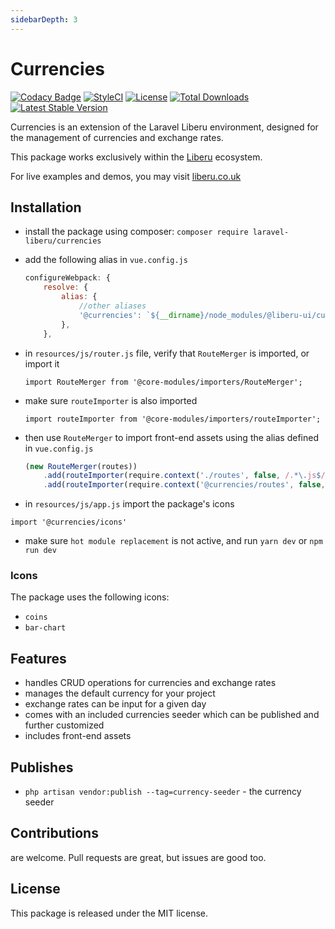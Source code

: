 ```yaml
---
sidebarDepth: 3
---
```


# Currencies

[![Codacy Badge](https://api.codacy.com/project/badge/Grade/7c8421322ab94fc2a612bcf56bc0f294)](https://www.codacy.com/app/laravel-liberu/currencies?utm_source=github.com&amp;utm_medium=referral&amp;utm_content=laravel-liberu/currencies&amp;utm_campaign=Badge_Grade)
[![StyleCI](https://github.styleci.io/repos/194647672/shield?branch=master)](https://github.styleci.io/repos/194647672)
[![License](https://poser.pugx.org/laravel-liberu/currencies/license)](https://packagist.org/packages/laravel-liberu/currencies)
[![Total Downloads](https://poser.pugx.org/laravel-liberu/currencies/downloads)](https://packagist.org/packages/laravel-liberu/currencies)
[![Latest Stable Version](https://poser.pugx.org/laravel-liberu/currencies/version)](https://packagist.org/packages/laravel-liberu/currencies)

Currencies is an extension of the Laravel Liberu environment, 
designed for the management of currencies and exchange rates.

This package works exclusively within the [Liberu](https://github.com/laravel-liberu/Liberu) ecosystem.

For live examples and demos, you may visit [liberu.co.uk](https://www.liberu.co.uk)

## Installation

* install the package using composer: `composer require laravel-liberu/currencies`
* add the following alias in `vue.config.js`
    ```js
    configureWebpack: {
        resolve: {
            alias: {
                //other aliases
                '@currencies': `${__dirname}/node_modules/@liberu-ui/currencies/src/bulma`,
            },
        },
    ```
* in `resources/js/router.js` file, verify that `RouteMerger` is imported, or import it

    `import RouteMerger from '@core-modules/importers/RouteMerger';`

* make sure `routeImporter` is also imported

    `import routeImporter from '@core-modules/importers/routeImporter';`

* then use `RouteMerger` to import front-end assets using the alias defined in `vue.config.js`

    ```js
    (new RouteMerger(routes))
        .add(routeImporter(require.context('./routes', false, /.*\.js$/)))
        .add(routeImporter(require.context('@currencies/routes', false, /.*\.js$/)));
    ```

* in `resources/js/app.js` import the package's icons

`import '@currencies/icons'`

* make sure `hot module replacement` is not active, and run `yarn dev` or `npm run dev`

### Icons
The package uses the following icons:
* `coins`
* `bar-chart`

## Features
- handles CRUD operations for currencies and exchange rates
- manages the default currency for your project 
- exchange rates can be input for a given day
- comes with an included currencies seeder which can be published and further customized
- includes front-end assets

## Publishes

- `php artisan vendor:publish --tag=currency-seeder` - the currency seeder

## Contributions

are welcome. Pull requests are great, but issues are good too.

## License

This package is released under the MIT license.
